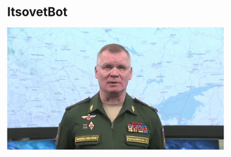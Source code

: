 # ItsovetBot

<img src="https://github.com/13cide/ItsovetBot/blob/main/konashenkov_pizdit_chyo-to.gif" />
